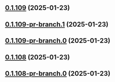 ## [0.1.109](https://github.com/latha-414/AWS-CICD-web-app/compare/v0.1.109-pr-branch.1...v0.1.109) (2025-01-23)



## [0.1.109-pr-branch.1](https://github.com/latha-414/AWS-CICD-web-app/compare/v0.1.109-pr-branch.0...v0.1.109-pr-branch.1) (2025-01-23)



## [0.1.109-pr-branch.0](https://github.com/latha-414/AWS-CICD-web-app/compare/v0.1.108...v0.1.109-pr-branch.0) (2025-01-23)



## [0.1.108](https://github.com/latha-414/AWS-CICD-web-app/compare/v0.1.108-pr-branch.0...v0.1.108) (2025-01-23)



## [0.1.108-pr-branch.0](https://github.com/latha-414/AWS-CICD-web-app/compare/v0.1.107...v0.1.108-pr-branch.0) (2025-01-23)



